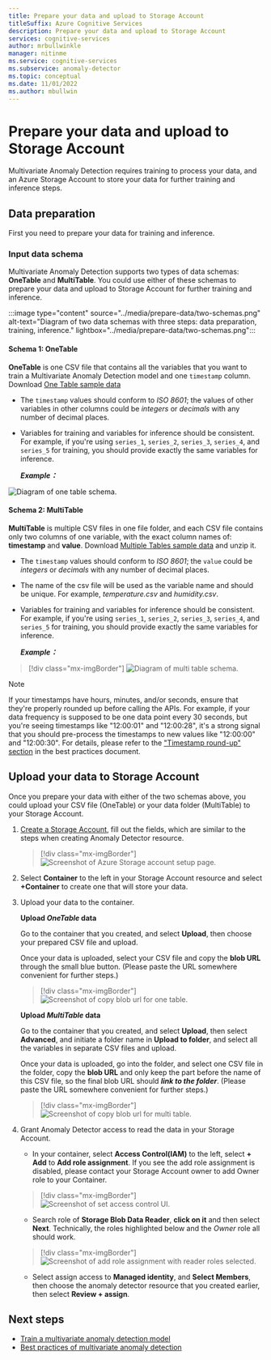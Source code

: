 ```yaml
---
title: Prepare your data and upload to Storage Account
titleSuffix: Azure Cognitive Services
description: Prepare your data and upload to Storage Account
services: cognitive-services
author: mrbullwinkle
manager: nitinme
ms.service: cognitive-services
ms.subservice: anomaly-detector
ms.topic: conceptual
ms.date: 11/01/2022
ms.author: mbullwin
---
```



# Prepare your data and upload to Storage Account

Multivariate Anomaly Detection requires training to process your data, and an Azure Storage Account to store your data for further training and inference steps.

## Data preparation

First you need to prepare your data for training and inference.

### Input data schema

Multivariate Anomaly Detection supports two types of data schemas: **OneTable** and **MultiTable**. You could use either of these schemas to prepare your data and upload to Storage Account for further training and inference.

:::image type="content" source="../media/prepare-data/two-schemas.png" alt-text="Diagram of two data schemas with three steps: data preparation, training, inference." lightbox="../media/prepare-data/two-schemas.png":::

#### Schema 1: OneTable
**OneTable** is one CSV file that contains all the variables that you want to train a Multivariate Anomaly Detection model and one `timestamp` column. Download [One Table sample data](https://mvaddataset.blob.core.windows.net/public-sample-data/sample_data_5_3000.csv)
* The `timestamp` values should conform to *ISO 8601*; the values of other variables in other columns could be *integers* or *decimals* with any number of decimal places.

* Variables for training and variables for inference should be consistent. For example, if you're using `series_1`, `series_2`, `series_3`, `series_4`, and `series_5` for training, you should provide exactly the same variables for inference.

    ***Example：***

![Diagram of one table schema.](../media/prepare-data/onetable-schema.png)

#### Schema 2: MultiTable

**MultiTable** is multiple CSV files in one file folder, and each CSV file contains only two columns of one variable, with the exact column names of: **timestamp** and **value**.  Download [Multiple Tables sample data](https://mvaddataset.blob.core.windows.net/public-sample-data/sample_data_5_3000.zip) and unzip it.

* The `timestamp` values should conform to *ISO 8601*; the `value` could be *integers* or *decimals* with any number of decimal places.

* The name of the csv file will be used as the variable name and should be unique. For example, *temperature.csv* and *humidity.csv*.

* Variables for training and variables for inference should be consistent. For example, if you're using `series_1`, `series_2`, `series_3`, `series_4`, and `series_5` for training, you should provide exactly the same variables for inference.

    ***Example：***
   
> [!div class="mx-imgBorder"]
> ![Diagram of multi table schema.](../media/prepare-data/multitable.png)

> [!NOTE]
> If your timestamps have hours, minutes, and/or seconds, ensure that they're properly rounded up before calling the APIs.
> For example, if your data frequency is supposed to be one data point every 30 seconds, but you're seeing timestamps like "12:00:01" and "12:00:28", it's a strong signal that you should pre-process the timestamps to new values like "12:00:00" and "12:00:30".
> For details, please refer to the ["Timestamp round-up" section](../concepts/best-practices-multivariate.md#timestamp-round-up) in the best practices document.

## Upload your data to Storage Account

Once you prepare your data with either of the two schemas above, you could upload your CSV file (OneTable) or your data folder (MultiTable) to your Storage Account.

1. [Create a Storage Account](https://portal.azure.com/#create/Microsoft.StorageAccount-ARM), fill out the fields, which are similar to the steps when creating Anomaly Detector resource.

    > [!div class="mx-imgBorder"]
    > ![Screenshot of Azure Storage account setup page.](../media/prepare-data/create-blob.png)

2. Select **Container** to the left in your Storage Account resource and select **+Container** to create one that will store your data.

3. Upload your data to the container.

    **Upload *OneTable* data**

    Go to the container that you created, and select **Upload**, then choose your prepared CSV file and upload.

    Once your data is uploaded, select your CSV file and copy the **blob URL** through the small blue button. (Please paste the URL somewhere convenient for further steps.)

      > [!div class="mx-imgBorder"]
      > ![Screenshot of copy blob url for one table.](../media/prepare-data/onetable-copy-url.png)

    **Upload *MultiTable* data**

    Go to the container that you created, and select **Upload**, then select **Advanced**, and initiate a folder name in **Upload to folder**, and select all the variables in separate CSV files and upload.

    Once your data is uploaded, go into the folder, and select one CSV file in the folder, copy the **blob URL** and only keep the part before the name of this CSV file, so the final blob URL should ***link to the folder***. (Please paste the URL somewhere convenient for further steps.)

    > [!div class="mx-imgBorder"]
    > ![Screenshot of copy blob url for multi table.](../media/prepare-data/multitable-copy-url.png)

4. Grant Anomaly Detector access to read the data in your Storage Account.
    * In your container, select **Access Control(IAM)** to the left, select **+ Add** to **Add role assignment**. If you see the add role assignment is disabled, please contact your Storage Account owner to add Owner role to your Container.

    > [!div class="mx-imgBorder"]
    > ![Screenshot of set access control UI.](../media/prepare-data/add-role-assignment.png)

    * Search role of **Storage Blob Data Reader**, **click on it** and then select **Next**. Technically, the roles highlighted below and the *Owner* role all should work.

    > [!div class="mx-imgBorder"]
    > ![Screenshot of add role assignment with reader roles selected.](../media/prepare-data/add-reader-role.png)

    * Select assign access to **Managed identity**, and **Select Members**, then choose the anomaly detector resource that you created earlier, then select **Review + assign**.

## Next steps

* [Train a multivariate anomaly detection model](train-model.md)
* [Best practices of multivariate anomaly detection](../concepts/best-practices-multivariate.md)